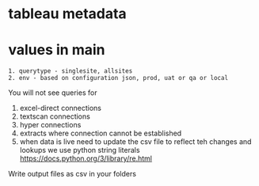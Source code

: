 # tableau metadata
# values in main
    1. querytype - singlesite, allsites
    2. env - based on configuration json, prod, uat or qa or local

You will not see queries for 
1. excel-direct connections 
2. textscan connections 
3. hyper connections 
4. extracts where connection cannot be established 
5. when data is live 
need to update the csv file to reflect teh changes and lookups 
we use python string literals https://docs.python.org/3/library/re.html

Write output files as csv in your folders